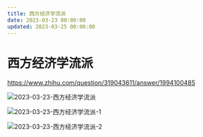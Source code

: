```yaml
---
title: 西方经济学流派
date: 2023-03-23 00:00:00
updated: 2023-03-25 00:00:00
---
```


# 西方经济学流派

https://www.zhihu.com/question/319043611/answer/1994100485

![2023-03-23-西方经济学流派](assets/2023-03-23-西方经济学流派.jpeg)

![2023-03-23-西方经济学流派-1](assets/2023-03-23-西方经济学流派-1.jpeg)

![2023-03-23-西方经济学流派-2](assets/2023-03-23-西方经济学流派-2.jpeg)

